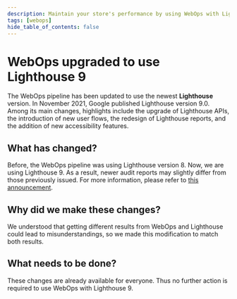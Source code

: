 ```yaml
---
description: Maintain your store's performance by using WebOps with Lighthouse 9.
tags: [webops]
hide_table_of_contents: false
---
```


# WebOps upgraded to use Lighthouse 9

The WebOps pipeline has been updated to use the newest **Lighthouse** version. In November 2021, Google published Lighthouse version 9.0. Among its main changes, highlights include the upgrade of Lighthouse APIs, the introduction of new user flows, the redesign of Lighthouse reports, and the addition of new accessibility features.

## What has changed?

Before, the WebOps pipeline was using Lighthouse version 8. Now, we are using Lighthouse 9. As a result, newer audit reports may slightly differ from those previously issued. For more information, please refer to [this announcement](https://developer.chrome.com/blog/lighthouse-9-0/). 

## Why did we make these changes?

We understood that getting different results from WebOps and Lighthouse could lead to misunderstandings, so we made this modification to match both results.

## What needs to be done?

These changes are already available for everyone. Thus no further action is required to use WebOps with Lighthouse 9.